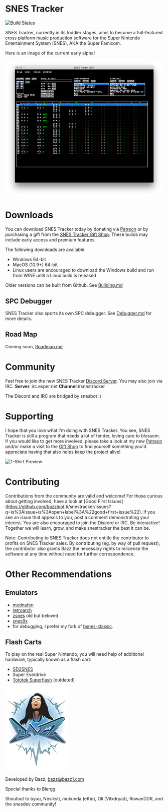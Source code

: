 SNES Tracker
============

[![Build Status](https://dev.azure.com/bazzinotti/snestracker/_apis/build/status/bazzinotti.snestracker?branchName=master)](https://dev.azure.com/bazzinotti/snestracker/_build/latest?definitionId=1&branchName=master)

SNES Tracker, currently in its toddler stages, aims to become a full-featured
cross platform music production software for the Super Nintendo Entertainment
System  (SNES), AKA the Super Famicom.

Here is an image of the current early alpha!

![SNES Tracker early prototype preview](./pics/snestracker.png)

Downloads
=========

You can download SNES Tracker today by donating via
[Patreon](https://patreon.snestracker.com) or by purchasing a gift from the
[SNES Tracker Gift Shop](https://shop.snestracker.com). These builds may include
early access and premium features.

The following downloads are available:

- Windows 64-bit
- MacOS (10.9+) 64-bit
- Linux users are encouraged to download the Windows build and run from WINE until a Linux build is released

Older versions can be built from Github. See [Building.md](./Building.md)

SPC Debugger
------------

SNES Tracker also sports its own SPC debugger. See [Debugger.md](./Debugger.md) for
more details.


Road Map
--------
Coming soon, [Roadmap.md](./Roadmap.md)

Community
=========

Feel free to join the new SNES Tracker [Discord Server](https://discord.gg/2WXEJU9). You may also join via IRC. **Server**: irc.esper.net **Channel**:#snestracker

The Discord and IRC are bridged by snesbot :)

Supporting
==========

I hope that you love what I'm doing with SNES Tracker. You see, SNES Tracker is still a
program that needs a lot of tender, loving care to blossom. If you would like to
get more involved, please take a look at my new
[Patreon](http://patreon.bazz1.com) and/or make a visit to the [Gift Shop](https://shop.snestracker.com)
 to find yourself something you'd appreciate having that also helps keep the project alive!

![T-Shirt Preview](https://bazz1.com/wp-content/uploads/2020/05/mockup-22a5493f-160x160.png)

Contributing
============

Contributions from the community are valid and welcome! For those curious about
getting involved, have a look at [Good First Issues](https://github.com/bazzinot
ti/snestracker/issues?q=is%3Aissue+is%3Aopen+label%3A%22good+first+issue%22). If
you see an issue that appeals to you, post a comment demonstrating your
interest. You are also encouraged to join the Discord or IRC. Be interactive!
Together we will learn, grow, and make snestracker the best it can be.

Note: Contributing to SNES Tracker does not entitle the contributor to profits on
SNES Tracker sales. By contributing (eg. by way of pull request),
the contributor also grants Bazz the necessary rights to relicense the software
at any time without need for further correspondence.

Other Recommendations
=====================

Emulators
---------

- [mednafen](http://mednafen.fobby.net/ "Mednafen")
- [retroarch](http://www.libretro.com/)
- [zsnes](http://www.zsnes.com/) old but beloved
- [snes9x](http://www.snes9x.com/)
- for debugging, I prefer my fork of [bsnes-classic](https://github.com/bazzinotti/bsnes-classic).


Flash Carts
-----------
To play on the real Super Nintendo, you will need help of additional hardware, typically known as a flash cart:

- [SD2SNES](https://sd2snes.de)
- Super Everdrive
- [Tototek Superflash](http://www.tototek.com/store/index.php?main_page=product_info&cPath=1_8_11&products_id=39) (outdated)

![By Bazz](./pics/bazz.png)

Developed by Bazz, <bazz@bazz1.com>

Special thanks to Blargg.

Shoutout to byuu, Neviksti, mukunda (eKid), Oli (Vilxdryad), RowanDDR, and the snesdev community!
